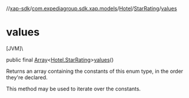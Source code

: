 //[xap-sdk](../../../../index.md)/[com.expediagroup.sdk.xap.models](../../index.md)/[Hotel](../index.md)/[StarRating](index.md)/[values](values.md)

# values

[JVM]\

public final [Array](https://kotlinlang.org/api/latest/jvm/stdlib/kotlin/-array/index.html)&lt;[Hotel.StarRating](index.md)&gt;[values](values.md)()

Returns an array containing the constants of this enum type, in the order they're declared.

This method may be used to iterate over the constants.
